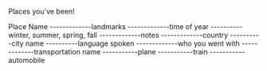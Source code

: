 Places you've been!

Place Name
  -------------landmarks
  -------------time of year
                  ----------winter, summer, spring, fall
  -------------notes
  -------------country
                  ----------city name
                  ----------language spoken
  -------------who you went with
  -------------transportation name
                  -----------plane
                  -----------train
                  -----------automobile
  